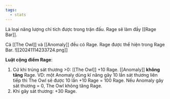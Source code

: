 ```yaml
---
tags:
  - stats
---
```

Là loại năng lượng chỉ tích được trong trận đấu. 
Rage sẽ làm đầy [[Rage Bar]].

Cả [[The Owl]] và [[Anomaly]] đều có Rage. Rage được thể hiện trong Rage Bar.
![[20241114233724.png]]

**Luật cộng điểm Rage**:
1. Cứ khi trúng sát thương >0: [[The Owl]] +10 Rage. [[Anomaly]] **không tăng** Rage. VD: một Anomaly dùng kĩ năng gây 10 lần sát thương liên tiếp thì The Owl sẽ được 10 lần +10 Rage = 100 Rage. Nếu Anomaly gây sát thương = 0, The Owl không tăng Rage. 
2. Khi gây sát thương: +30 Rage. 